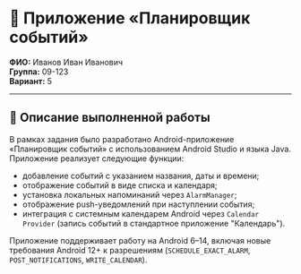 
# 📅 Приложение «Планировщик событий»

**ФИО:** Иванов Иван Иванович  
**Группа:** 09-123  
**Вариант:** 5

---

## 📌 Описание выполненной работы

В рамках задания было разработано Android-приложение «Планировщик событий» с использованием Android Studio и языка Java. Приложение реализует следующие функции:

- добавление событий с указанием названия, даты и времени;
- отображение событий в виде списка и календаря;
- установка локальных напоминаний через `AlarmManager`;
- отображение push-уведомлений при наступлении события;
- интеграция с системным календарем Android через `Calendar Provider` (запись событий в стандартное приложение "Календарь").

Приложение поддерживает работу на Android 6–14, включая новые требования Android 12+ к разрешениям (`SCHEDULE_EXACT_ALARM`, `POST_NOTIFICATIONS`, `WRITE_CALENDAR`).
